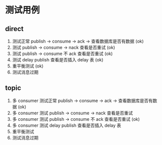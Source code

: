 # 测试用例

## direct

1. 测试正常 publish -> consume -> ack -> 查看数据库是否有数据 (ok)
2. 测试 publish -> consume -> nack 查看是否重试 (ok)
3. 测试 publish -> consume 不 ack 查看是否重试 (ok)
4. 测试 delay publish 查看是否插入 delay 表 (ok)
5. 重平衡测试 (ok)
6. 测试消息过期

## topic

1. 多 consumer 测试正常 publish -> consume -> ack -> 查看数据库是否有数据 (ok)
2. 多 consumer 测试 publish -> consume -> nack 查看是否重试
3. 多 consumer 测试 publish -> consume 不 ack 查看是否重试 (ok)
4. 多 consumer 测试 delay publish 查看是否插入 delay 表
5. 重平衡测试
6. 测试消息过期